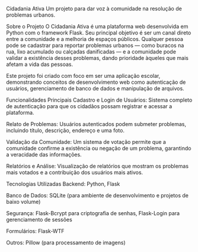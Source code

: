Cidadania Ativa
Um projeto para dar voz à comunidade na resolução de problemas urbanos.

Sobre o Projeto
O Cidadania Ativa é uma plataforma web desenvolvida em Python com o framework Flask. Seu principal objetivo é ser um canal direto entre a comunidade e a melhoria de espaços públicos. Qualquer pessoa pode se cadastrar para reportar problemas urbanos — como buracos na rua, lixo acumulado ou calçadas danificadas — e a comunidade pode validar a existência desses problemas, dando prioridade àqueles que mais afetam a vida das pessoas.

Este projeto foi criado com foco em ser uma aplicação escolar, demonstrando conceitos de desenvolvimento web como autenticação de usuários, gerenciamento de banco de dados e manipulação de arquivos.

Funcionalidades Principais
Cadastro e Login de Usuários: Sistema completo de autenticação para que os cidadãos possam registrar e acessar a plataforma.

Relato de Problemas: Usuários autenticados podem submeter problemas, incluindo título, descrição, endereço e uma foto.

Validação da Comunidade: Um sistema de votação permite que a comunidade confirme a existência ou negação de um problema, garantindo a veracidade das informações.

Relatórios e Análise: Visualização de relatórios que mostram os problemas mais votados e a contribuição dos usuários mais ativos.

Tecnologias Utilizadas
Backend: Python, Flask

Banco de Dados: SQLite (para ambiente de desenvolvimento e projetos de baixo volume)

Segurança: Flask-Bcrypt para criptografia de senhas, Flask-Login para gerenciamento de sessões

Formulários: Flask-WTF

Outros: Pillow (para processamento de imagens)
